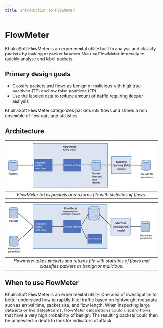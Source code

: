 ```yaml
---
title: Introduction to FlowMeter
---
```


# FlowMeter

KhulnaSoft FlowMeter is an experimental utility built to analyse and classify packets by looking at packet headers. We use FlowMeter internally to quickly analyse and label packets.

## Primary design goals

  * Classify packets and flows as benign or malicious with high true positives (TP) and low false positives (FP)
  * Use the labeled data to reduce amount of traffic requiring deeper analysis

KhulnaSoft FlowMeter categorizes packets into flows and shows a rich ensemble of flow data and statistics.

## Architecture

| ![FlowMeter Architecture](img/flowmeter-architecture.png) |
| :--: | 
| *FlowMeter takes packets and returns file with statistics of flows.* |


| ![FlowMeter Classification](img/flowmeter-classification.png) |
| :--: |
| *Flowmeter takes packets and returns file with statistics of flows and classifies packets as benign or malicious.* |


## When to use FlowMeter

KhulnaSoft FlowMeter is an experimental utility. One area of investigation to better understand how to rapidly filter traffic based on lightweight metadata such as arrival time, packet size, and flow length. When inspecting large datasets or live datastreams, FlowMeter calculations could discard flows that have a very high probability of benign. The resulting packets could then be processed in depth to look for indicators of attack.